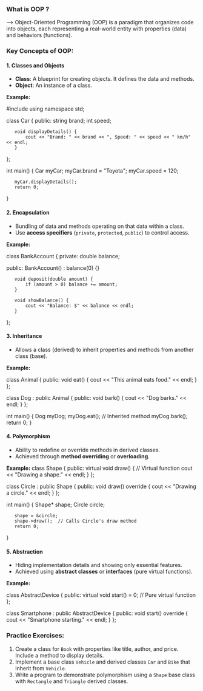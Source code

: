 ### What is OOP ?
--> Object-Oriented Programming (OOP) is a paradigm that organizes code into objects, each representing a real-world entity with properties (data) and behaviors (functions). 

### Key Concepts of OOP:

#### 1. **Classes and Objects**
   - **Class**: A blueprint for creating objects. It defines the data and methods.
   - **Object**: An instance of a class.
   
   **Example:**
   
   #include <iostream>
   using namespace std;

   class Car {
   public:
       string brand;
       int speed;

       void displayDetails() {
           cout << "Brand: " << brand << ", Speed: " << speed << " km/h" << endl;
       }
   };

   int main() {
       Car myCar;
       myCar.brand = "Toyota";
       myCar.speed = 120;

       myCar.displayDetails();
       return 0;
   }

#### 2. **Encapsulation**
   - Bundling of data and methods operating on that data within a class.
   - Use **access specifiers** (`private`, `protected`, `public`) to control access.
   
  **Example:** 
  
   class BankAccount {
   private:
       double balance;

   public:
       BankAccount() : balance(0) {}

       void deposit(double amount) {
           if (amount > 0) balance += amount;
       }

       void showBalance() {
           cout << "Balance: $" << balance << endl;
       }
   };
   
#### 3. **Inheritance**
   - Allows a class (derived) to inherit properties and methods from another class (base).
   
   **Example:**
   
   class Animal {
   public:
       void eat() {
           cout << "This animal eats food." << endl;
       }
   };

   class Dog : public Animal {
   public:
       void bark() {
           cout << "Dog barks." << endl;
       }
   };

   int main() {
       Dog myDog;
       myDog.eat();  // Inherited method
       myDog.bark();
       return 0;
   }

#### 4. **Polymorphism**
   - Ability to redefine or override methods in derived classes.
   - Achieved through **method overriding** or **overloading**.
   
   **Example:**
   class Shape {
   public:
       virtual void draw() {  // Virtual function
           cout << "Drawing a shape." << endl;
       }
   };

   class Circle : public Shape {
   public:
       void draw() override {
           cout << "Drawing a circle." << endl;
       }
   };

   int main() {
       Shape* shape;
       Circle circle;

       shape = &circle;
       shape->draw();  // Calls Circle's draw method
       return 0;
   }
   
#### 5. **Abstraction**
   - Hiding implementation details and showing only essential features.
   - Achieved using **abstract classes** or **interfaces** (pure virtual functions).
   
   **Example:**
   
   class AbstractDevice {
   public:
       virtual void start() = 0;  // Pure virtual function
   };

   class Smartphone : public AbstractDevice {
   public:
       void start() override {
           cout << "Smartphone starting." << endl;
       }
   };
   
### Practice Exercises:
1. Create a class for `Book` with properties like title, author, and price. Include a method to display details.
2. Implement a base class `Vehicle` and derived classes `Car` and `Bike` that inherit from `Vehicle`.
3. Write a program to demonstrate polymorphism using a `Shape` base class with `Rectangle` and `Triangle` derived classes.
